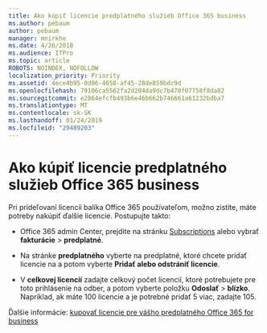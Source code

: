 ```yaml
---
title: Ako kúpiť licencie predplatného služieb Office 365 business
ms.author: pebaum
author: pebaum
manager: mnirkhe
ms.date: 4/26/2018
ms.audience: ITPro
ms.topic: article
ROBOTS: NOINDEX, NOFOLLOW
localization_priority: Priority
ms.assetid: 4ece4b95-0d06-4658-af45-28de859bdc9d
ms.openlocfilehash: 79106ca5562fa2d204da9dc7b470f07758f8da82
ms.sourcegitcommit: e2864efcfb493b6e46b662b746661a61232bdba7
ms.translationtype: MT
ms.contentlocale: sk-SK
ms.lasthandoff: 01/24/2019
ms.locfileid: "29489203"
---
```

# <a name="how-to-buy-licenses-for-your-office-365-business-subscription"></a>Ako kúpiť licencie predplatného služieb Office 365 business

Pri prideľovaní licencií balíka Office 365 používateľom, možno zistíte, máte potreby nakúpiť ďalšie licencie. Postupujte takto:
  
- Office 365 admin Center, prejdite na stránku [Subscriptions]( https://go.microsoft.com/fwlink/p/?linkid=842054) alebo vybrať **fakturácie** \> **predplatné**.
    
- Na stránke **predplatného** vyberte na predplatné, ktoré chcete pridať licencie na a potom vyberte **Pridať alebo odstrániť licencie**.
    
- V **celkovej licencií** zadajte celkový počet licencií, ktoré potrebujete pre toto prihlásenie na odber, a potom vyberte položku **Odoslať** \> **blízko**. Napríklad, ak máte 100 licencie a je potrebné pridať 5 viac, zadajte 105.
    
Ďalšie informácie: [kupovať licencie pre vášho predplatného Office 365 for business](https://support.office.com/article/36081d8d-b3fa-4948-8c34-e217bba825e1)
  

